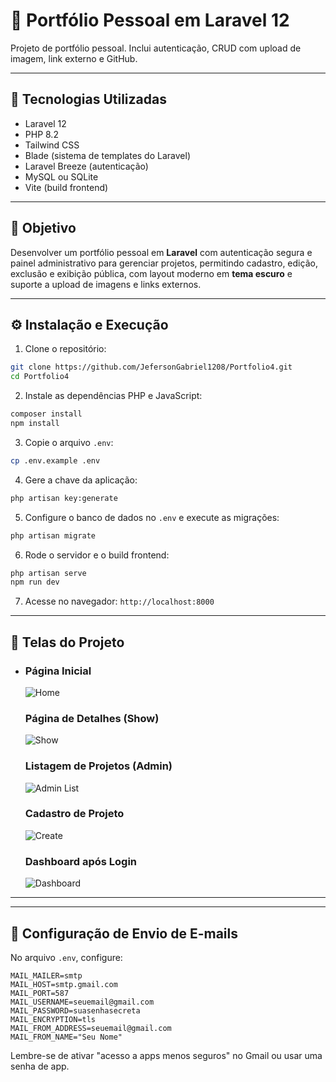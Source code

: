 # 🚀 Portfólio Pessoal em Laravel 12

Projeto de portfólio pessoal. Inclui autenticação, CRUD com upload de imagem, link externo e GitHub.

---

## 🚀 Tecnologias Utilizadas

- Laravel 12
- PHP 8.2
- Tailwind CSS
- Blade (sistema de templates do Laravel)
- Laravel Breeze (autenticação)
- MySQL ou SQLite
- Vite (build frontend)

---

## 🎯 Objetivo

Desenvolver um portfólio pessoal em **Laravel** com autenticação segura e painel administrativo para gerenciar projetos, permitindo cadastro, edição, exclusão e exibição pública, com layout moderno em **tema escuro** e suporte a upload de imagens e links externos.

---

## ⚙️ Instalação e Execução

1. Clone o repositório:

```bash
git clone https://github.com/JefersonGabriel1208/Portfolio4.git
cd Portfolio4
```

2. Instale as dependências PHP e JavaScript:

```bash
composer install
npm install
```

3. Copie o arquivo `.env`:

```bash
cp .env.example .env
```

4. Gere a chave da aplicação:

```bash
php artisan key:generate
```

5. Configure o banco de dados no `.env` e execute as migrações:

```bash
php artisan migrate
```

6. Rode o servidor e o build frontend:

```bash
php artisan serve
npm run dev
```

7. Acesse no navegador: `http://localhost:8000`

---

## 📸 Telas do Projeto

- ### Página Inicial

  ![Home](/home/jeferson/PHP/portfolio/Portfolio/prints/home.png)

  ### Página de Detalhes (Show)

  ![Show](/home/jeferson/PHP/portfolio/Portfolio/prints/show.png)

  ### Listagem de Projetos (Admin)

  ![Admin List](/home/jeferson/PHP/portfolio/Portfolio/prints/admin-list.png)

  ### Cadastro de Projeto

  ![Create](/home/jeferson/PHP/portfolio/Portfolio/prints/create.png)

  ### Dashboard após Login

  ![Dashboard](/home/jeferson/PHP/portfolio/Portfolio/prints/dashboard.png)

---

---

## 📧 Configuração de Envio de E-mails

No arquivo `.env`, configure:

```
MAIL_MAILER=smtp
MAIL_HOST=smtp.gmail.com
MAIL_PORT=587
MAIL_USERNAME=seuemail@gmail.com
MAIL_PASSWORD=suasenhasecreta
MAIL_ENCRYPTION=tls
MAIL_FROM_ADDRESS=seuemail@gmail.com
MAIL_FROM_NAME="Seu Nome"
```

Lembre-se de ativar "acesso a apps menos seguros" no Gmail ou usar uma senha de app.

## ##
